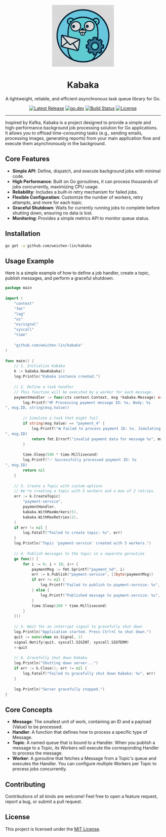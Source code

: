 <p align="center">
  <img src="./logo.jpg" alt="Kabaka Logo" width="200"/>
</p>

<h1 align="center">Kabaka</h1>

<p align="center">
  A lightweight, reliable, and efficient asynchronous task queue library for Go.
</p>

<p align="center">
  <a href="https://github.com/weichen-lin/kabaka/releases"><img src="https://img.shields.io/github/v/release/weichen-lin/kabaka.svg" alt="Latest Release"></a>
  <a href="https://pkg.go.dev/github.com/weichen-lin/kabaka"><img src="https://img.shields.io/badge/go.dev-reference-007d9c?logo=go&logoColor=white" alt="go.dev"></a>
  <a href="https://github.com/weichen-lin/kabaka/actions/workflows/go.yml"><img src="https://github.com/weichen-lin/kabaka/actions/workflows/go.yml/badge.svg" alt="Build Status"></a>
  <a href="https://github.com/weichen-lin/kabaka/blob/main/LICENSE"><img src="https://img.shields.io/github/license/weichen-lin/kabaka" alt="License"></a>
</p>

---

Inspired by Kafka, Kabaka is a project designed to provide a simple and high-performance background job processing solution for Go applications. It allows you to offload time-consuming tasks (e.g., sending emails, processing images, generating reports) from your main application flow and execute them asynchronously in the background.

## Core Features

- **Simple API**: Define, dispatch, and execute background jobs with minimal code.
- **High Performance**: Built on Go goroutines, it can process thousands of jobs concurrently, maximizing CPU usage.
- **Reliability**: Includes a built-in retry mechanism for failed jobs.
- **Flexible Configuration**: Customize the number of workers, retry attempts, and more for each topic.
- **Graceful Shutdown**: Waits for currently running jobs to complete before shutting down, ensuring no data is lost.
- **Monitoring**: Provides a simple metrics API to monitor queue status.

## Installation

```bash
go get -u github.com/weichen-lin/kabaka
```

## Usage Example

Here is a simple example of how to define a job handler, create a topic, publish messages, and perform a graceful shutdown.

```go
package main

import (
	"context"
	"fmt"
	"log"
	"os"
	"os/signal"
	"syscall"
	"time"

	"github.com/weichen-lin/kabaka"
)

func main() {
	// 1. Initialize Kabaka
	k := kabaka.NewKabaka()
	log.Println("Kabaka instance created.")

	// 2. Define a task handler
	// This function will be executed by a worker for each message.
	paymentHandler := func(ctx context.Context, msg *kabaka.Message) error {
		log.Printf("💳 Processing payment message ID: %s, Body: %s
", msg.ID, string(msg.Value))

		// Simulate a task that might fail
		if string(msg.Value) == "payment_4" {
			log.Printf("❌ Failed to process payment ID: %s. Simulating an error.
", msg.ID)
			return fmt.Errorf("invalid payment data for message %s", msg.ID)
		}

		time.Sleep(500 * time.Millisecond)
		log.Printf("✅ Successfully processed payment ID: %s
", msg.ID)
		return nil
	}

	// 3. Create a Topic with custom options
	// We're creating a topic with 5 workers and a max of 2 retries.
	err := k.CreateTopic(
		"payment-service",
		paymentHandler,
		kabaka.WithMaxWorkers(5),
		kabaka.WithMaxRetries(2),
	)
	if err != nil {
		log.Fatalf("Failed to create topic: %v", err)
	}
	log.Println("Topic 'payment-service' created with 5 workers.")

	// 4. Publish messages to the topic in a separate goroutine
	go func() {
		for i := 0; i < 10; i++ {
			paymentMsg := fmt.Sprintf("payment_%d", i)
			err := k.Publish("payment-service", []byte(paymentMsg))
			if err != nil {
				log.Printf("Failed to publish to payment-service: %v", err)
			} else {
				log.Printf("Published message to payment-service: %s", paymentMsg)
			}
			time.Sleep(200 * time.Millisecond)
		}
	}()

	// 5. Wait for an interrupt signal to gracefully shut down
	log.Println("Application started. Press Ctrl+C to shut down.")
	quit := make(chan os.Signal, 1)
	signal.Notify(quit, syscall.SIGINT, syscall.SIGTERM)
	<-quit

	// 6. Gracefully shut down Kabaka
	log.Println("Shutting down server...")
	if err := k.Close(); err != nil {
		log.Fatalf("Failed to gracefully shut down Kabaka: %v", err)
	}

	log.Println("Server gracefully stopped.")
}
```

## Core Concepts

- **Message**: The smallest unit of work, containing an ID and a payload (Value) to be processed.
- **Handler**: A function that defines how to process a specific type of Message.
- **Topic**: A named queue that is bound to a Handler. When you publish a message to a Topic, its Workers will execute the corresponding Handler to process the message.
- **Worker**: A goroutine that fetches a Message from a Topic's queue and executes the Handler. You can configure multiple Workers per Topic to process jobs concurrently.

## Contributing

Contributions of all kinds are welcome! Feel free to open a feature request, report a bug, or submit a pull request.

## License

This project is licensed under the [MIT License](LICENSE).